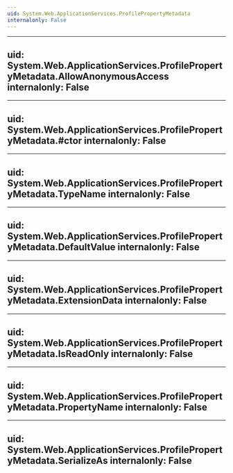 ```yaml
---
uid: System.Web.ApplicationServices.ProfilePropertyMetadata
internalonly: False
---
```


---
uid: System.Web.ApplicationServices.ProfilePropertyMetadata.AllowAnonymousAccess
internalonly: False
---

---
uid: System.Web.ApplicationServices.ProfilePropertyMetadata.#ctor
internalonly: False
---

---
uid: System.Web.ApplicationServices.ProfilePropertyMetadata.TypeName
internalonly: False
---

---
uid: System.Web.ApplicationServices.ProfilePropertyMetadata.DefaultValue
internalonly: False
---

---
uid: System.Web.ApplicationServices.ProfilePropertyMetadata.ExtensionData
internalonly: False
---

---
uid: System.Web.ApplicationServices.ProfilePropertyMetadata.IsReadOnly
internalonly: False
---

---
uid: System.Web.ApplicationServices.ProfilePropertyMetadata.PropertyName
internalonly: False
---

---
uid: System.Web.ApplicationServices.ProfilePropertyMetadata.SerializeAs
internalonly: False
---
